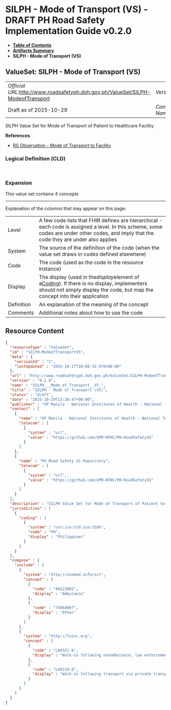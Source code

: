 # SILPH - Mode of Transport (VS) - DRAFT PH Road Safety Implementation Guide v0.2.0

* [**Table of Contents**](toc.md)
* [**Artifacts Summary**](artifacts.md)
* **SILPH - Mode of Transport (VS)**

## ValueSet: SILPH - Mode of Transport (VS) 

| | |
| :--- | :--- |
| *Official URL*:http://www.roadsafetyph.doh.gov.ph/ValueSet/SILPH-ModeofTransport | *Version*:0.2.0 |
| Draft as of 2025-10-29 | *Computable Name*:SILPH___Mode_of_Transport__VS_ |

 
SILPH Value Set for Mode of Transport of Patient to Healthcare Facility 

 **References** 

* [RS Observation - Mode of Transport to Facility](StructureDefinition-rs-observation-mode-of-transport.md)

### Logical Definition (CLD)

 

### Expansion

This value set contains 4 concepts

-------

 Explanation of the columns that may appear on this page: 

| | |
| :--- | :--- |
| Level | A few code lists that FHIR defines are hierarchical - each code is assigned a level. In this scheme, some codes are under other codes, and imply that the code they are under also applies |
| System | The source of the definition of the code (when the value set draws in codes defined elsewhere) |
| Code | The code (used as the code in the resource instance) |
| Display | The display (used in the*display*element of a[Coding](http://hl7.org/fhir/R4/datatypes.html#Coding)). If there is no display, implementers should not simply display the code, but map the concept into their application |
| Definition | An explanation of the meaning of the concept |
| Comments | Additional notes about how to use the code |



## Resource Content

```json
{
  "resourceType" : "ValueSet",
  "id" : "SILPH-ModeofTransportVS",
  "meta" : {
    "versionId" : "2",
    "lastUpdated" : "2025-10-27T10:08:32.970+00:00"
  },
  "url" : "http://www.roadsafetyph.doh.gov.ph/ValueSet/SILPH-ModeofTransport",
  "version" : "0.2.0",
  "name" : "SILPH___Mode_of_Transport__VS_",
  "title" : "SILPH - Mode of Transport (VS)",
  "status" : "draft",
  "date" : "2025-10-29T13:28:47+00:00",
  "publisher" : "UP Manila - National Institutes of Health - National Telehealth Center",
  "contact" : [
    {
      "name" : "UP Manila - National Institutes of Health - National Telehealth Center",
      "telecom" : [
        {
          "system" : "url",
          "value" : "https://github.com/UPM-NTHC/PH-RoadSafetyIG"
        }
      ]
    },
    {
      "name" : "PH Road Safety IG Repository",
      "telecom" : [
        {
          "system" : "url",
          "value" : "https://github.com/UPM-NTHC/PH-RoadSafetyIG"
        }
      ]
    }
  ],
  "description" : "SILPH Value Set for Mode of Transport of Patient to Healthcare Facility",
  "jurisdiction" : [
    {
      "coding" : [
        {
          "system" : "urn:iso:std:iso:3166",
          "code" : "PH",
          "display" : "Philippines"
        }
      ]
    }
  ],
  "compose" : {
    "include" : [
      {
        "system" : "http://snomed.info/sct",
        "concept" : [
          {
            "code" : "49122002",
            "display" : "Ambulance"
          },
          {
            "code" : "74964007",
            "display" : "Other"
          }
        ]
      },
      {
        "system" : "http://loinc.org",
        "concept" : [
          {
            "code" : "LA9321-6",
            "display" : "Walk-in following nonambulance, law enforcement transport"
          },
          {
            "code" : "LA9319-0",
            "display" : "Walk-in following transport via private transportation"
          }
        ]
      }
    ]
  }
}

```
